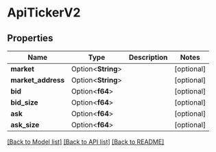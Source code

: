 # ApiTickerV2

## Properties

Name | Type | Description | Notes
------------ | ------------- | ------------- | -------------
**market** | Option<**String**> |  | [optional]
**market_address** | Option<**String**> |  | [optional]
**bid** | Option<**f64**> |  | [optional]
**bid_size** | Option<**f64**> |  | [optional]
**ask** | Option<**f64**> |  | [optional]
**ask_size** | Option<**f64**> |  | [optional]

[[Back to Model list]](../README.md#documentation-for-models) [[Back to API list]](../README.md#documentation-for-api-endpoints) [[Back to README]](../README.md)


